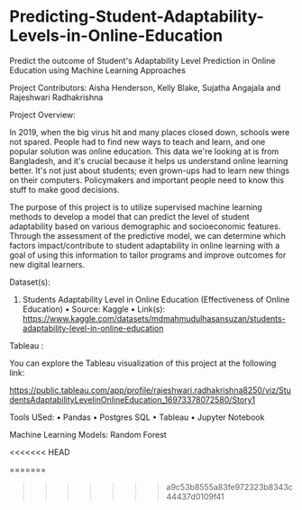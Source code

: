 # Predicting-Student-Adaptability-Levels-in-Online-Education
Predict the outcome of Student's Adaptability Level Prediction in Online Education using Machine Learning Approaches

Project Contributors: Aisha Henderson, Kelly Blake, Sujatha Angajala and Rajeshwari Radhakrishna 


Project Overview:

In 2019, when the big virus hit and many places closed down, schools were not spared. People had to find new ways to teach and learn, and one popular solution was online education. This data we're looking at is from Bangladesh, and it's crucial because it helps us understand online learning better. It's not just about students; even grown-ups had to learn new things on their computers. Policymakers and important people need to know this stuff to make good decisions.

The purpose of this project is to utilize supervised machine learning methods to develop a model that can predict the level of student adaptability based on various demographic and socioeconomic features. Through the assessment of the predictive model, we can determine which factors impact/contribute to student adaptability in online learning with a goal of using this information to tailor programs and improve outcomes for new digital learners.


Dataset(s):
1.	Students Adaptability Level in Online Education (Effectiveness of Online Education)
•	Source: Kaggle
•	Link(s): https://www.kaggle.com/datasets/mdmahmudulhasansuzan/students-adaptability-level-in-online-education


Tableau :

You can explore the Tableau visualization of this project at the following link:

https://public.tableau.com/app/profile/rajeshwari.radhakrishna8250/viz/StudentsAdaptabilityLevelinOnlineEducation_16973378072580/Story1


Tools USed:
•	Pandas
•	Postgres SQL
•	Tableau
•	Jupyter Notebook

Machine Learning Models:
Random Forest 



<<<<<<< HEAD


=======
>>>>>>> a9c53b8555a83fe972323b8343c44437d0109f41
